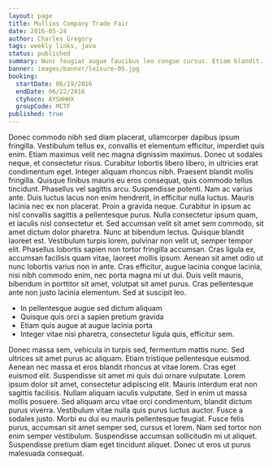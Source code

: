 ```yaml
---
layout: page
title: Mullins Company Trade Fair
date: 2016-05-24
author: Charles Gregory
tags: weekly links, java
status: published
summary: Nunc feugiat augue faucibus leo congue cursus. Etiam blandit.
banner: images/banner/leisure-05.jpg
booking:
  startDate: 06/19/2016
  endDate: 06/22/2016
  ctyhocn: AYSHHHX
  groupCode: MCTF
published: true
---
```

Donec commodo nibh sed diam placerat, ullamcorper dapibus ipsum fringilla. Vestibulum tellus ex, convallis et elementum efficitur, imperdiet quis enim. Etiam maximus velit nec magna dignissim maximus. Donec ut sodales neque, et consectetur risus. Curabitur lobortis libero libero, in ultricies erat condimentum eget. Integer aliquam rhoncus nibh. Praesent blandit mollis fringilla. Quisque finibus mauris eu eros consequat, quis commodo tellus tincidunt. Phasellus vel sagittis arcu. Suspendisse potenti. Nam ac varius ante.
Duis luctus lacus non enim hendrerit, in efficitur nulla luctus. Mauris lacinia nec ex non placerat. Proin a gravida neque. Curabitur in ipsum ac nisl convallis sagittis a pellentesque purus. Nulla consectetur ipsum quam, et iaculis nisl consectetur et. Sed accumsan velit sit amet sem commodo, sit amet dictum dolor pharetra. Nunc at bibendum lectus. Quisque blandit laoreet est. Vestibulum turpis lorem, pulvinar non velit ut, semper tempor elit. Phasellus lobortis sapien non tortor fringilla accumsan. Cras ligula ex, accumsan facilisis quam vitae, laoreet mollis ipsum. Aenean sit amet odio ut nunc lobortis varius non in ante. Cras efficitur, augue lacinia congue lacinia, nisi nibh commodo enim, nec porta magna mi ut dui. Duis velit mauris, bibendum in porttitor sit amet, volutpat sit amet purus. Cras pellentesque ante non justo lacinia elementum. Sed at suscipit leo.

* In pellentesque augue sed dictum aliquam
* Quisque quis orci a sapien pretium gravida
* Etiam quis augue at augue lacinia porta
* Integer vitae nisi pharetra, consectetur ligula quis, efficitur sem.

Donec massa sem, vehicula in turpis sed, fermentum mattis nunc. Sed ultrices sit amet purus ac aliquam. Etiam tristique pellentesque euismod. Aenean nec massa et eros blandit rhoncus at vitae lorem. Cras eget euismod elit. Suspendisse sit amet mi quis dui ornare vulputate. Lorem ipsum dolor sit amet, consectetur adipiscing elit. Mauris interdum erat non sagittis facilisis. Nullam aliquam iaculis vulputate. Sed in enim ut massa mollis posuere.
Sed aliquam arcu vitae orci condimentum, blandit dictum purus viverra. Vestibulum vitae nulla quis purus luctus auctor. Fusce a sodales justo. Morbi eu dui eu mauris pellentesque feugiat. Fusce felis purus, accumsan sit amet semper sed, cursus et lorem. Nam sed tortor non enim semper vestibulum. Suspendisse accumsan sollicitudin mi ut aliquet. Suspendisse pretium diam eget tincidunt aliquet. Donec ut eros ut purus malesuada consequat.
